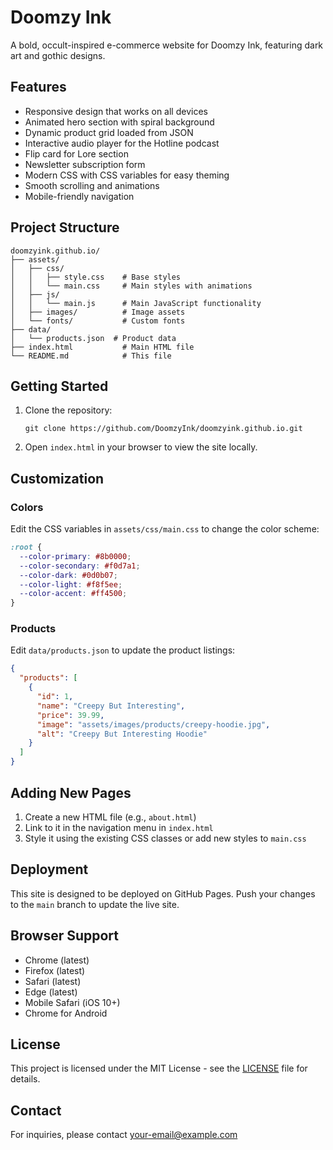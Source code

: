 # Doomzy Ink

A bold, occult-inspired e-commerce website for Doomzy Ink, featuring dark art and gothic designs.

## Features

- Responsive design that works on all devices
- Animated hero section with spiral background
- Dynamic product grid loaded from JSON
- Interactive audio player for the Hotline podcast
- Flip card for Lore section
- Newsletter subscription form
- Modern CSS with CSS variables for easy theming
- Smooth scrolling and animations
- Mobile-friendly navigation

## Project Structure

```
doomzyink.github.io/
├── assets/
│   ├── css/
│   │   ├── style.css    # Base styles
│   │   └── main.css     # Main styles with animations
│   ├── js/
│   │   └── main.js      # Main JavaScript functionality
│   ├── images/          # Image assets
│   └── fonts/           # Custom fonts
├── data/
│   └── products.json  # Product data
├── index.html           # Main HTML file
└── README.md            # This file
```

## Getting Started

1. Clone the repository:
   ```
   git clone https://github.com/DoomzyInk/doomzyink.github.io.git
   ```

2. Open `index.html` in your browser to view the site locally.

## Customization

### Colors
Edit the CSS variables in `assets/css/main.css` to change the color scheme:

```css
:root {
  --color-primary: #8b0000;
  --color-secondary: #f0d7a1;
  --color-dark: #0d0b07;
  --color-light: #f8f5ee;
  --color-accent: #ff4500;
}
```

### Products
Edit `data/products.json` to update the product listings:

```json
{
  "products": [
    {
      "id": 1,
      "name": "Creepy But Interesting",
      "price": 39.99,
      "image": "assets/images/products/creepy-hoodie.jpg",
      "alt": "Creepy But Interesting Hoodie"
    }
  ]
}
```

## Adding New Pages

1. Create a new HTML file (e.g., `about.html`)
2. Link to it in the navigation menu in `index.html`
3. Style it using the existing CSS classes or add new styles to `main.css`

## Deployment

This site is designed to be deployed on GitHub Pages. Push your changes to the `main` branch to update the live site.

## Browser Support

- Chrome (latest)
- Firefox (latest)
- Safari (latest)
- Edge (latest)
- Mobile Safari (iOS 10+)
- Chrome for Android

## License

This project is licensed under the MIT License - see the [LICENSE](LICENSE) file for details.

## Contact

For inquiries, please contact [your-email@example.com](mailto:your-email@example.com)
